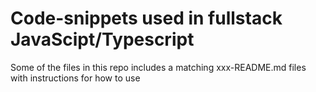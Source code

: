 # Code-snippets used in fullstack JavaScipt/Typescript

Some of the files in this repo includes a matching xxx-README.md files with instructions for how to use
